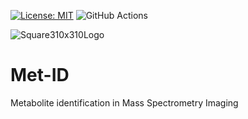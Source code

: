 [![License: MIT](https://img.shields.io/badge/License-MIT-yellow.svg)](https://opensource.org/licenses/MIT)
![GitHub Actions](https://img.shields.io/badge/github%20actions-%232671E5.svg?style=for-the-badge&logo=githubactions&logoColor=white)


![Square310x310Logo](https://github.com/pbjarterot/Met-ID/assets/46728406/115bcc2d-3c16-42ab-8f50-484b2dd5d253)

# Met-ID
 Metabolite identification in Mass Spectrometry Imaging
